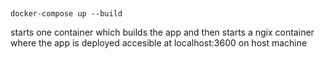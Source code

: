 ##
```docker-compose up --build```

starts one container which builds the app and then starts a ngix container where the app is deployed accesible at localhost:3600 on host machine
